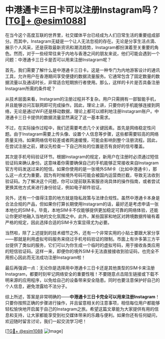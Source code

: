 # 中港通卡三日卡可以注册Instagram吗？[[TG💪+ @esim1088](https://t.me/s/esim1088)]

在当今这个高度互联的世界里，社交媒体平台已经成为人们日常生活的重要组成部分。而其中，Instagram无疑是一个让人无法忽视的存在。无论是分享生活点滴、展示个人风采，还是获取最新资讯和潮流趋势，Instagram都扮演着至关重要的角色。然而，对于一些经常往来于内地与香港之间的朋友来说，他们可能会遇到一个问题：中港通卡三日卡是否可以用来注册Instagram呢？

首先，我们需要了解什么是中港通卡三日卡。这是一种专门为内地游客设计的通讯工具，允许用户在香港期间享受便捷的数据流量服务。它通常包含了固定数量的数据流量以及通话时长，非常适合短期旅行者使用。那么，这样的卡片是否具备注册Instagram所需的条件呢？

从技术层面来看，Instagram的注册过程并不复杂。用户只需拥有一部智能手机，并且能够访问互联网即可完成操作。因此，理论上讲，只要你的手机能够连接到网络，无论是通过WiFi还是移动数据，理论上都可以顺利地注册Instagram账户。中港通卡三日卡提供的数据流量显然满足了这一基本需求。

不过，在实际操作过程中，我们还需要考虑几个关键因素。首先是网络稳定性问题。由于Instagram需要上传头像、设置个人信息等步骤，这些都需要较高的网络质量支持。如果网络信号较差或者网速缓慢，可能会影响到整个注册流程。因此，在尝试注册之前，建议先检查一下自己所处的位置是否有良好的信号覆盖。

其次是手机号码验证环节。根据Instagram的规定，新用户在注册时必须通过短信验证码来确认身份。这意味着你需要确保自己的手机能够正常接收来自Instagram官方号码发送过来的短信。如果你使用的是一张境外SIM卡（比如中港通卡），那么这一点尤为重要。因为有时候境外号码可能会被国内运营商拦截，导致无法收到验证码。为了解决这个问题，你可以提前联系客服咨询具体的操作指南，或者尝试更换其他方式来进行身份验证，例如电子邮件验证。

另外，还有一个值得注意的地方就是隐私政策与法律合规性。虽然中港通卡本身是合法合规的产品，但如果你打算长期使用Instagram的话，最好还是考虑申请一张本地化的SIM卡。毕竟，本地SIM卡不仅能够提供更加稳定可靠的网络体验，还能让你更好地融入当地的文化氛围之中。此外，某些国家和地区对跨境数据传输有着严格的规定，因此选择合适的SIM卡方案显得尤为必要。

当然啦，除了上述提到的技术细节之外，还有一个非常实用的小贴士要跟大家分享——那就是利用虚拟号码服务来绕过手机号码验证的限制。市面上有许多第三方平台提供了类似的服务，它们可以为你生成一个临时的虚拟号码，用于接收各类应用的短信验证码。这样一来，即便你的境外SIM卡无法直接接收到验证码，也完全不用担心因此而无法成功注册Instagram啦！

最后再强调一点：无论你是选择用中港通卡三日卡还是其他类型的SIM卡来注册Instagram，都要时刻牢记网络安全的重要性哦！不要随意点击陌生链接或下载不明来源的应用程序，以免给自己的设备带来安全隐患。同时也要注意保护好自己的个人信息，避免泄露给不法分子。

综上所述，答案是非常明确的——**中港通卡三日卡完全可以用来注册Instagram**！只要你按照正确的步骤进行操作，并且留意相关的注意事项，相信每位用户都能够轻松愉快地开启属于自己的Instagram之旅。希望这篇文章能为大家提供有用的信息和支持，让大家都能享受到社交媒体带来的乐趣与便利。如果你还有任何疑问，欢迎随时留言讨论，我们一起交流学习吧！

[[TG💪+ @esim1088](https://t.me/s/esim1088) ![Image](https://i.postimg.cc/4NQfJmqS/Snipaste-2025-05-13-00-14-12.png)]